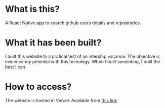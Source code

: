 # What is this?

A React Native app to search github users details and repositories.

# What it has been built? 

I built this website to a pratical test of an intership vacance.
The objective is evicence my potential with this tecnology.
When I built somenting, I built the best I can.

# How to access? 

The website is hosted in Vercel.
Available from [this link](https://github-lister.vercel.app)
